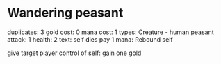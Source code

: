 # Wandering peasant

duplicates: 3
gold cost: 0
mana cost: 1
types: Creature - human peasant
attack: 1
health: 2
text:
self dies pay 1 mana: Rebound self

give target player control of self: gain one gold
